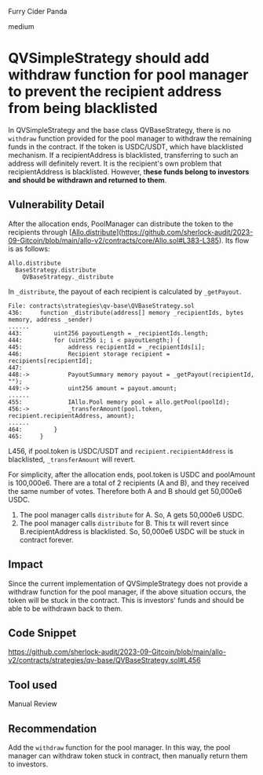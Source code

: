 Furry Cider Panda

medium

# QVSimpleStrategy should add withdraw function for pool manager to prevent the recipient address from being blacklisted

In QVSimpleStrategy and the base class QVBaseStrategy, there is no `withdraw` function provided for the pool manager to withdraw the remaining funds in the contract. If the token is USDC/USDT, which have blacklisted mechanism. If a recipientAddress is blacklisted, transferring to such an address will definitely revert. It is the recipient's own problem that recipientAddress is blacklisted. However, t**hese funds belong to investors and should be withdrawn and returned to them**.

## Vulnerability Detail

After the allocation ends, PoolManager can distribute the token to the recipients through [[Allo.distribute](https://github.com/sherlock-audit/2023-09-Gitcoin/blob/main/allo-v2/contracts/core/Allo.sol#L383-L385)](https://github.com/sherlock-audit/2023-09-Gitcoin/blob/main/allo-v2/contracts/core/Allo.sol#L383-L385). Its flow is as follows:

```flow
Allo.distribute
  BaseStrategy.distribute
    QVBaseStrategy._distribute
```

In `_distribute`, the payout of each recipient is calculated by `_getPayout`.

```solidity
File: contracts\strategies\qv-base\QVBaseStrategy.sol
436:     function _distribute(address[] memory _recipientIds, bytes memory, address _sender)
......
443:         uint256 payoutLength = _recipientIds.length;
444:         for (uint256 i; i < payoutLength;) {
445:             address recipientId = _recipientIds[i];
446:             Recipient storage recipient = recipients[recipientId];
447: 
448:->           PayoutSummary memory payout = _getPayout(recipientId, "");
449:->           uint256 amount = payout.amount;
......
455:             IAllo.Pool memory pool = allo.getPool(poolId);
456:->           _transferAmount(pool.token, recipient.recipientAddress, amount);
......
464:         }
465:     }
```

L456, if pool.token is USDC/USDT and `recipient.recipientAddress` is blacklisted, `_transferAmount` will revert.

For simplicity, after the allocation ends, pool.token is USDC and poolAmount is 100,000e6. There are a total of 2 recipients (A and B), and they received the same number of votes. Therefore both A and B should get 50,000e6 USDC.

1.  The pool manager calls `distribute` for A. So, A gets 50,000e6 USDC.
2.  The pool manager calls `distribute` for B. This tx will revert since B.recipientAddress is blacklisted. So, 50,000e6 USDC will be stuck in contract forever.

## Impact

Since the current implementation of QVSimpleStrategy does not provide a withdraw function for the pool manager, if the above situation occurs, the token will be stuck in the contract. This is investors' funds and should be able to be withdrawn back to them.

## Code Snippet

https://github.com/sherlock-audit/2023-09-Gitcoin/blob/main/allo-v2/contracts/strategies/qv-base/QVBaseStrategy.sol#L456

## Tool used

Manual Review

## Recommendation

Add the `withdraw` function for the pool manager. In this way, the pool manager can withdraw token stuck in contract, then manually return them to investors.